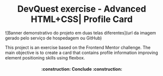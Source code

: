 <h1 align="center"> DevQuest exercise - Advanced HTML+CSS| Profile Card </h1>

![Banner demonstrativo do projeto em duas telas diferentes](url da imagem gerado pelo serviço de hospedagem ou GitHub)

This project is an exercise based on the Frontend Mentor challenge. The main objective is to create a card that contains profile information improving element positioning skills using flexbox.

<h4 align="center"> 
    :construction:  Conclude  :construction:
</h4>